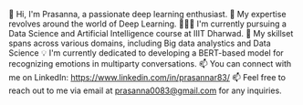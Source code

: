 👋 Hi, I'm Prasanna, a passionate deep learning enthusiast.
👀 My expertise revolves around the world of Deep Learning.
🧑🏻‍💻 I'm currently pursuing a Data Science and Artificial Intelligence course at IIIT Dharwad.
🌱 My skillset spans across various domains, including Big data analystics and Data Science
💡 I'm currently dedicated to developing a BERT-based model for recognizing emotions in multiparty conversations.
📫 You can connect with me on LinkedIn: https://www.linkedin.com/in/prasannar83/
📫 Feel free to reach out to me via email at prasanna0083@gmail.com for any inquiries.

<!---
83here/83here is a ✨ special ✨ repository because its `README.md` (this file) appears on your GitHub profile.
You can click the Preview link to take a look at your changes.
--->
